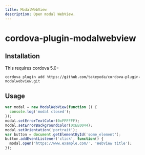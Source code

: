 ```yaml
---
title: ModalWebView
description: Open modal WebView.
---
```


# cordova-plugin-modalwebview


## Installation

This requires cordova 5.0+

    cordova plugin add https://github.com/takeyoda/cordova-plugin-modalwebview.git

## Usage

```js
var modal = new ModalWebView(function () {
  console.log('modal closed');
});
modal.setErrorTextColor(0xFFFFFF);
modal.setErrorBackgroundColor(0xEE0044);
modal.setOrientation('portrait');
var button = document.getElementById('some_element');
button.addEventListener('click', function() {
  modal.open('https://www.example.com/', 'WebView title');
});
```

